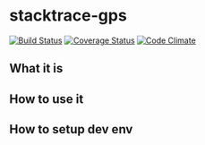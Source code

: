stacktrace-gps
===================
[![Build Status](https://travis-ci.org/stacktracejs/stackframe.svg?branch=master)](https://travis-ci.org/stacktracejs/stacktrace-gps) [![Coverage Status](https://img.shields.io/coveralls/stacktracejs/stacktrace-gps.svg)](https://coveralls.io/r/stacktracejs/stacktrace-gps) [![Code Climate](https://codeclimate.com/github/stacktracejs/stacktrace-gps/badges/gpa.svg)](https://codeclimate.com/github/stacktracejs/stacktrace-gps)

## What it is

## How to use it

## How to setup dev env
